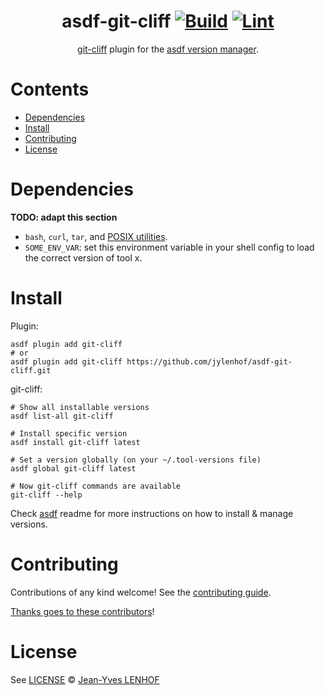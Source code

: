 <div align="center">

# asdf-git-cliff [![Build](https://github.com/jylenhof/asdf-git-cliff/actions/workflows/build.yml/badge.svg)](https://github.com/jylenhof/asdf-git-cliff/actions/workflows/build.yml) [![Lint](https://github.com/jylenhof/asdf-git-cliff/actions/workflows/lint.yml/badge.svg)](https://github.com/jylenhof/asdf-git-cliff/actions/workflows/lint.yml)

[git-cliff](https://git-cliff.org/docs/) plugin for the [asdf version manager](https://asdf-vm.com).

</div>

# Contents

- [Dependencies](#dependencies)
- [Install](#install)
- [Contributing](#contributing)
- [License](#license)

# Dependencies

**TODO: adapt this section**

- `bash`, `curl`, `tar`, and [POSIX utilities](https://pubs.opengroup.org/onlinepubs/9699919799/idx/utilities.html).
- `SOME_ENV_VAR`: set this environment variable in your shell config to load the correct version of tool x.

# Install

Plugin:

```shell
asdf plugin add git-cliff
# or
asdf plugin add git-cliff https://github.com/jylenhof/asdf-git-cliff.git
```

git-cliff:

```shell
# Show all installable versions
asdf list-all git-cliff

# Install specific version
asdf install git-cliff latest

# Set a version globally (on your ~/.tool-versions file)
asdf global git-cliff latest

# Now git-cliff commands are available
git-cliff --help
```

Check [asdf](https://github.com/asdf-vm/asdf) readme for more instructions on how to
install & manage versions.

# Contributing

Contributions of any kind welcome! See the [contributing guide](contributing.md).

[Thanks goes to these contributors](https://github.com/jylenhof/asdf-git-cliff/graphs/contributors)!

# License

See [LICENSE](LICENSE) © [Jean-Yves LENHOF](https://github.com/jylenhof/)
